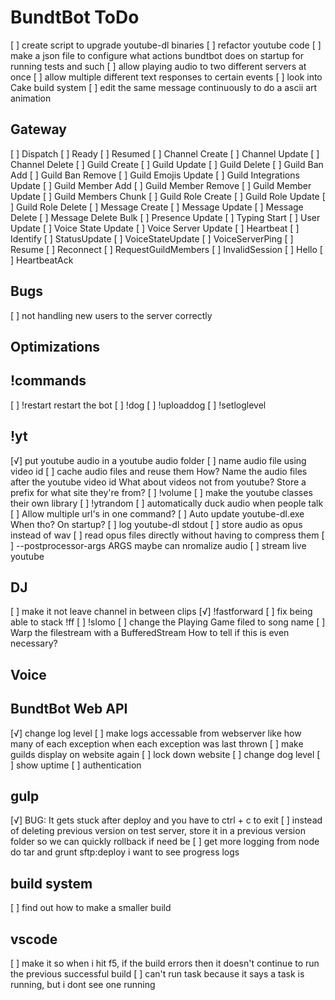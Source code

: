 # BundtBot ToDo

[ ] create script to upgrade youtube-dl binaries
[ ] refactor youtube code
[ ] make a json file to configure what actions bundtbot does on startup
  for running tests and such
[ ] allow playing audio to two different servers at once
[ ] allow multiple different text responses to certain events
[ ] look into Cake build system
[ ] edit the same message continuously to do a ascii art animation

## Gateway

[ ] Dispatch
  [ ] Ready
  [ ] Resumed
  [ ] Channel Create
  [ ] Channel Update
  [ ] Channel Delete
  [ ] Guild Create
  [ ] Guild Update
  [ ] Guild Delete
  [ ] Guild Ban Add
  [ ] Guild Ban Remove
  [ ] Guild Emojis Update
  [ ] Guild Integrations Update
  [ ] Guild Member Add
  [ ] Guild Member Remove
  [ ] Guild Member Update
  [ ] Guild Members Chunk
  [ ] Guild Role Create
  [ ] Guild Role Update
  [ ] Guild Role Delete
  [ ] Message Create
  [ ] Message Update
  [ ] Message Delete
  [ ] Message Delete Bulk
  [ ] Presence Update
  [ ] Typing Start
  [ ] User Update
  [ ] Voice State Update
  [ ] Voice Server Update
[ ] Heartbeat
[ ] Identify
[ ] StatusUpdate
[ ] VoiceStateUpdate
[ ] VoiceServerPing
[ ] Resume
[ ] Reconnect
[ ] RequestGuildMembers
[ ] InvalidSession
[ ] Hello
[ ] HeartbeatAck

## Bugs

[ ] not handling new users to the server correctly

## Optimizations

## !commands

[ ] !restart
  restart the bot
[ ] !dog
[ ] !uploaddog
[ ] !setloglevel

## !yt

[√] put youtube audio in a youtube audio folder
[ ] name audio file using video id
[ ] cache audio files and reuse them
  How?
  Name the audio files after the youtube video id
  What about videos not from youtube?
  Store a prefix for what site they're from?
[ ] !volume
[ ] make the youtube classes their own library
[ ] !ytrandom
[ ] automatically duck audio when people talk
[ ] Allow multiple url's in one command?
[ ] Auto update youtube-dl.exe
  When tho? On startup?
[ ] log youtube-dl stdout
[ ] store audio as opus instead of wav
[ ] read opus files directly without having to compress them
[ ] --postprocessor-args ARGS
  maybe can nromalize audio
[ ] stream live youtube

## DJ

[ ] make it not leave channel in between clips
[√] !fastforward
  [ ] fix being able to stack !ff
[ ] !slomo
[ ] change the Playing Game filed to song name
[ ] Warp the filestream with a BufferedStream
  How to tell if this is even necessary?

## Voice

## BundtBot Web API

[√] change log level
[ ] make logs accessable from webserver
  like how many of each exception
  when each exception was last thrown
[ ] make guilds display on website again
[ ] lock down website
[ ] change dog level
[ ] show uptime
[ ] authentication

## gulp

[√] BUG: It gets stuck after deploy and you have to ctrl + c to exit
[ ] instead of deleting previous version on test server, store it in a previous version folder so we can quickly rollback if need be
[ ] get more logging from node do tar and grunt sftp:deploy
  i want to see progress logs

## build system

[ ] find out how to make a smaller build

## vscode

[ ] make it so when i hit f5, if the build errors then it doesn't continue to run the previous successful build
[ ] can't run task because it says a task is running, but i dont see one running